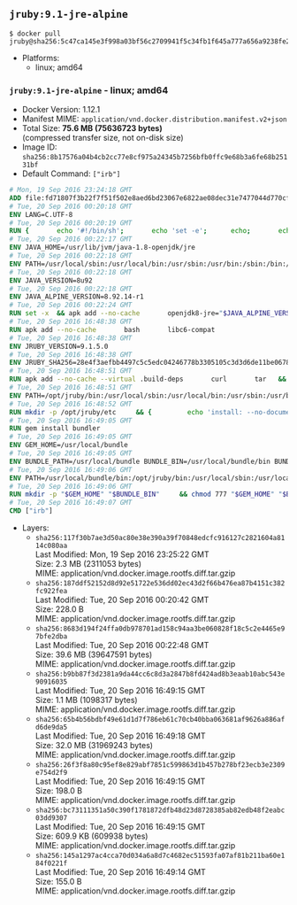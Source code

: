## `jruby:9.1-jre-alpine`

```console
$ docker pull jruby@sha256:5c47ca145e3f998a03bf56c2709941f5c34fb1f645a777a656a9238fe274411c
```

-	Platforms:
	-	linux; amd64

### `jruby:9.1-jre-alpine` - linux; amd64

-	Docker Version: 1.12.1
-	Manifest MIME: `application/vnd.docker.distribution.manifest.v2+json`
-	Total Size: **75.6 MB (75636723 bytes)**  
	(compressed transfer size, not on-disk size)
-	Image ID: `sha256:8b17576a04b4cb2cc77e8cf975a24345b7256bfb0ffc9e68b3a6fe68b25131bf`
-	Default Command: `["irb"]`

```dockerfile
# Mon, 19 Sep 2016 23:24:18 GMT
ADD file:fd71807f3b22f7f51f502e8aed6bd23067e6822ae08dec31e7477044d770cf48 in / 
# Tue, 20 Sep 2016 00:20:18 GMT
ENV LANG=C.UTF-8
# Tue, 20 Sep 2016 00:20:19 GMT
RUN { 		echo '#!/bin/sh'; 		echo 'set -e'; 		echo; 		echo 'dirname "$(dirname "$(readlink -f "$(which javac || which java)")")"'; 	} > /usr/local/bin/docker-java-home 	&& chmod +x /usr/local/bin/docker-java-home
# Tue, 20 Sep 2016 00:22:17 GMT
ENV JAVA_HOME=/usr/lib/jvm/java-1.8-openjdk/jre
# Tue, 20 Sep 2016 00:22:18 GMT
ENV PATH=/usr/local/sbin:/usr/local/bin:/usr/sbin:/usr/bin:/sbin:/bin:/usr/lib/jvm/java-1.8-openjdk/jre/bin:/usr/lib/jvm/java-1.8-openjdk/bin
# Tue, 20 Sep 2016 00:22:18 GMT
ENV JAVA_VERSION=8u92
# Tue, 20 Sep 2016 00:22:18 GMT
ENV JAVA_ALPINE_VERSION=8.92.14-r1
# Tue, 20 Sep 2016 00:22:24 GMT
RUN set -x 	&& apk add --no-cache 		openjdk8-jre="$JAVA_ALPINE_VERSION" 	&& [ "$JAVA_HOME" = "$(docker-java-home)" ]
# Tue, 20 Sep 2016 16:48:38 GMT
RUN apk add --no-cache       bash       libc6-compat
# Tue, 20 Sep 2016 16:48:38 GMT
ENV JRUBY_VERSION=9.1.5.0
# Tue, 20 Sep 2016 16:48:38 GMT
ENV JRUBY_SHA256=28e4f3aefbb4497c5c5edc04246778b3305105c3d3d6de11be067826cc5bb766
# Tue, 20 Sep 2016 16:48:51 GMT
RUN apk add --no-cache --virtual .build-deps       curl       tar   && mkdir -p /opt/jruby   && curl -fSL https://s3.amazonaws.com/jruby.org/downloads/${JRUBY_VERSION}/jruby-bin-${JRUBY_VERSION}.tar.gz -o /tmp/jruby.tar.gz   && echo "$JRUBY_SHA256 */tmp/jruby.tar.gz" | sha256sum -c -   && tar -zx --strip-components=1 -f /tmp/jruby.tar.gz -C /opt/jruby   && rm /tmp/jruby.tar.gz   && ln -s /opt/jruby/bin/jruby /usr/local/bin/ruby   && apk del .build-deps
# Tue, 20 Sep 2016 16:48:51 GMT
ENV PATH=/opt/jruby/bin:/usr/local/sbin:/usr/local/bin:/usr/sbin:/usr/bin:/sbin:/bin:/usr/lib/jvm/java-1.8-openjdk/jre/bin:/usr/lib/jvm/java-1.8-openjdk/bin
# Tue, 20 Sep 2016 16:48:52 GMT
RUN mkdir -p /opt/jruby/etc     && {         echo 'install: --no-document';         echo 'update: --no-document';     } >> /opt/jruby/etc/gemrc
# Tue, 20 Sep 2016 16:49:05 GMT
RUN gem install bundler
# Tue, 20 Sep 2016 16:49:05 GMT
ENV GEM_HOME=/usr/local/bundle
# Tue, 20 Sep 2016 16:49:05 GMT
ENV BUNDLE_PATH=/usr/local/bundle BUNDLE_BIN=/usr/local/bundle/bin BUNDLE_SILENCE_ROOT_WARNING=1 BUNDLE_APP_CONFIG=/usr/local/bundle
# Tue, 20 Sep 2016 16:49:06 GMT
ENV PATH=/usr/local/bundle/bin:/opt/jruby/bin:/usr/local/sbin:/usr/local/bin:/usr/sbin:/usr/bin:/sbin:/bin:/usr/lib/jvm/java-1.8-openjdk/jre/bin:/usr/lib/jvm/java-1.8-openjdk/bin
# Tue, 20 Sep 2016 16:49:06 GMT
RUN mkdir -p "$GEM_HOME" "$BUNDLE_BIN"     && chmod 777 "$GEM_HOME" "$BUNDLE_BIN"
# Tue, 20 Sep 2016 16:49:07 GMT
CMD ["irb"]
```

-	Layers:
	-	`sha256:117f30b7ae3d50ac80e38e390a39f70848edcfc916127c2821604a8114c080aa`  
		Last Modified: Mon, 19 Sep 2016 23:25:22 GMT  
		Size: 2.3 MB (2311053 bytes)  
		MIME: application/vnd.docker.image.rootfs.diff.tar.gzip
	-	`sha256:187ddf52152d8d92e51722e536dd02ec43d2f66b476ea87b4151c382fc922fea`  
		Last Modified: Tue, 20 Sep 2016 00:20:42 GMT  
		Size: 228.0 B  
		MIME: application/vnd.docker.image.rootfs.diff.tar.gzip
	-	`sha256:8683d194f24ffa0db978701ad158c94aa3be060828f18c5c2e4465e97bfe2dba`  
		Last Modified: Tue, 20 Sep 2016 00:22:48 GMT  
		Size: 39.6 MB (39647591 bytes)  
		MIME: application/vnd.docker.image.rootfs.diff.tar.gzip
	-	`sha256:b9bb87f3d2381a9da44cc6c8d3a2847b8fd424ad8b3eaab10abc543e90916035`  
		Last Modified: Tue, 20 Sep 2016 16:49:15 GMT  
		Size: 1.1 MB (1098317 bytes)  
		MIME: application/vnd.docker.image.rootfs.diff.tar.gzip
	-	`sha256:65b4b56bdbf49e61d1d7f786eb61c70cb40bba063681af9626a886afd6de9da5`  
		Last Modified: Tue, 20 Sep 2016 16:49:18 GMT  
		Size: 32.0 MB (31969243 bytes)  
		MIME: application/vnd.docker.image.rootfs.diff.tar.gzip
	-	`sha256:26f3f8a80c95ef8e829abf7851c599863d1b457b278bf23ecb3e2309e754d2f9`  
		Last Modified: Tue, 20 Sep 2016 16:49:15 GMT  
		Size: 198.0 B  
		MIME: application/vnd.docker.image.rootfs.diff.tar.gzip
	-	`sha256:bc73111351a50c390f1781872dfb48d23d8728385ab82edb48f2eabc03dd9307`  
		Last Modified: Tue, 20 Sep 2016 16:49:15 GMT  
		Size: 609.9 KB (609938 bytes)  
		MIME: application/vnd.docker.image.rootfs.diff.tar.gzip
	-	`sha256:145a1297ac4cca70d034a6a8d7c4682ec51593fa07af81b211ba60e184f0221f`  
		Last Modified: Tue, 20 Sep 2016 16:49:14 GMT  
		Size: 155.0 B  
		MIME: application/vnd.docker.image.rootfs.diff.tar.gzip
